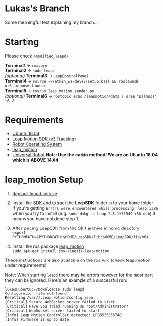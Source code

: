 # Lukas's Branch

Some meaningful text explaining my branch...

# Starting

Please check `/modified_leapd/`  
  
**Terminal1** -> `roscore`  
**Terminal2** -> `sudo leapd`  
*(optional)* **Terminal3** -> `LeapControlPanel`  
**Terminal4** -> `source ~/catkin_ws/devel/setup.bash && roslaunch ur5_lm_move.launch`  
**Terminal5** -> `rosrun leap_motion sender.py`  
*(optional)* **Terminal6** -> `rostopic echo /leapmotion/data | grep "palmpos" -A 3`    

# Requirements
- [Ubuntu 16.04](http://releases.ubuntu.com/16.04/)
- [Leap Motion SDK (v2 Tracking)](https://developer.leapmotion.com/sdk/v2)
- [Robot Operating System](http://www.ros.org/)
- [leap_motion](http://wiki.ros.org/leap_motion)
- [Universal Robot](http://wiki.ros.org/universal_robot) **Note: Use the catkin method! We are on Ubuntu 16.04 which is ABOVE 14.04**

# leap_motion Setup

1. [Replace leapd.service](https://github.com/samisnotinsane/arq-teleop-robot/tree/lukas_development/modified_leapd)

2. Install the [SDK](https://developer.leapmotion.com/sdk/v2) and extract the **LeapSDK** folder in to your home folder  
If you're getting `Errors were encountered while processing: leap:i386` when you try to install (e.g. `sudo dpkg -i Leap-2.3.1+31549-x86.deb`) it means you have not done step 1.

3. After placing LeapSDK from the [SDK](https://developer.leapmotion.com/sdk/v2) archive in home directory:  
`export PYTHONPATH=$PYTHONPATH:$HOME/LeapSDK/lib:$HOME/LeapSDK/lib/x64`

4. Install the ros package [leap_motion](http://wiki.ros.org/leap_motion)  
`sudo apt-get install ros-kinetic-leap-motion`  

These instructions are also available on the ros wiki (check leap_motion under requirements)

Note: When starting `leapd` there may be errors however for the most part they can be ignored. Here's an example of a successful run:

```
lukas@ubuntu:~/Downloads$ sudo leapd
Configuration file not found
Resetting /var//.Leap Motion/config.json.
[Critical] Secure WebSocket server failed to start
[Critical] Have you tried running as root/Administrator?
[Critical] WebSocket server failed to start
[Info] Leap Motion Controller detected: LP83535853740
[Info] Firmware is up to date.
```
